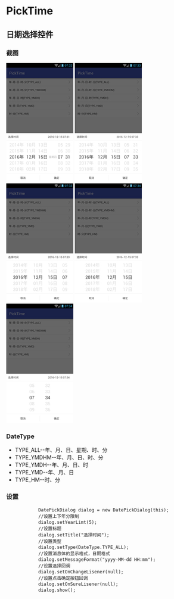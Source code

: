 # PickTime
## 日期选择控件 ##


### 截图


<img src="image/all.jpg" height="320" width="180" style="margin-left:100"/>
<img src="image/ymdhm.jpg" height="320" width="180" style="margin-left:100"/>
<img src="image/ymdh.jpg" height="320" width="180" style="margin-left:100"/>
<img src="image/ymd.jpg" height="320" width="180" style="margin-left:100"/>
<img src="image/hm.jpg" height="320" width="180" style="margin-left:100"/>


### DateType

- TYPE_ALL--年、月、日、星期、时、分
- TYPE_YMDHM--年、月、日、时、分
- TYPE_YMDH--年、月、日、时
- TYPE_YMD--年、月、日
- TYPE_HM--时、分

### 设置

```
            DatePickDialog dialog = new DatePickDialog(this);
            //设置上下年分限制
            dialog.setYearLimt(5);
            //设置标题
            dialog.setTitle("选择时间");
            //设置类型
            dialog.setType(DateType.TYPE_ALL);
            //设置消息体的显示格式，日期格式
            dialog.setMessageFormat("yyyy-MM-dd HH:mm");
            //设置选择回调
            dialog.setOnChangeLisener(null);
            //设置点击确定按钮回调
            dialog.setOnSureLisener(null);
            dialog.show();
```




